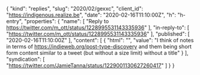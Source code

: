 {
  "kind": "replies",
  "slug": "2020/02/gexxc",
  "client_id": "https://indigenous.realize.be",
  "date": "2020-02-16T11:10:00Z",
  "h": "h-entry",
  "properties": {
    "name": [
      "Reply to https://twitter.com/m_ott/status/1228995531143335936"
    ],
    "in-reply-to": [
      "https://twitter.com/m_ott/status/1228995531143335936"
    ],
    "published": [
      "2020-02-16T11:10:00Z"
    ],
    "content": [
      {
        "html": "",
        "value": "I think of notes in terms of https://indieweb.org/post-type-discovery and them being short form content similar to a tweet (but without a size limit) without a title"
      }
    ],
    "syndication": [
      "https://twitter.com/JamieTanna/status/1229001130627260417"
    ]
  }
}
